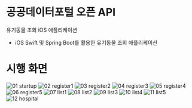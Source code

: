 # 공공데이터포털 오픈 API 
유기동물 조회 iOS 애플리케이션

- iOS Swift 및 Spring Boot를 활용한 유기동물 조회 애플리케이션


# 시행 화면
![01 startup](https://github.com/jaehyukpyon/CapstoneForEC2/assets/27190639/59a3f325-5076-48d9-944f-00bbf4541bcc)
![02 register1](https://github.com/jaehyukpyon/CapstoneForEC2/assets/27190639/22059d1a-d7b1-43b4-8667-e7cbbefd2c70)
![03 register2](https://github.com/jaehyukpyon/CapstoneForEC2/assets/27190639/e3ad4ad6-ea65-4376-a646-cbcd1a41ba10)
![04 register3](https://github.com/jaehyukpyon/CapstoneForEC2/assets/27190639/c94552b1-1516-4d30-96d5-fb24b4ef1f19)
![05 register4](https://github.com/jaehyukpyon/CapstoneForEC2/assets/27190639/bd396607-00aa-432e-8f4a-2ec25b66a624)
![06 register5](https://github.com/jaehyukpyon/CapstoneForEC2/assets/27190639/fdd853df-6123-4fe0-b832-40fb9a8ba4b3)
![07 list1](https://github.com/jaehyukpyon/CapstoneForEC2/assets/27190639/e9046def-c693-49b4-b8cf-5ea5775d4bce)
![08 list2](https://github.com/jaehyukpyon/CapstoneForEC2/assets/27190639/a7ef6781-37a7-408c-946e-c9d8a898201b)
![09 list3](https://github.com/jaehyukpyon/CapstoneForEC2/assets/27190639/283383ea-66db-4831-9608-506c029243ac)
![10 list4](https://github.com/jaehyukpyon/CapstoneForEC2/assets/27190639/8091aac6-7b00-4634-9f87-c6cd55bcde3a)
![11 list5](https://github.com/jaehyukpyon/CapstoneForEC2/assets/27190639/8eaf47cc-1359-434a-bb6f-cc1adb7586be)
![12 hospital](https://github.com/jaehyukpyon/CapstoneForEC2/assets/27190639/03616036-93e3-4fb4-8c96-03c687ec07d6)
